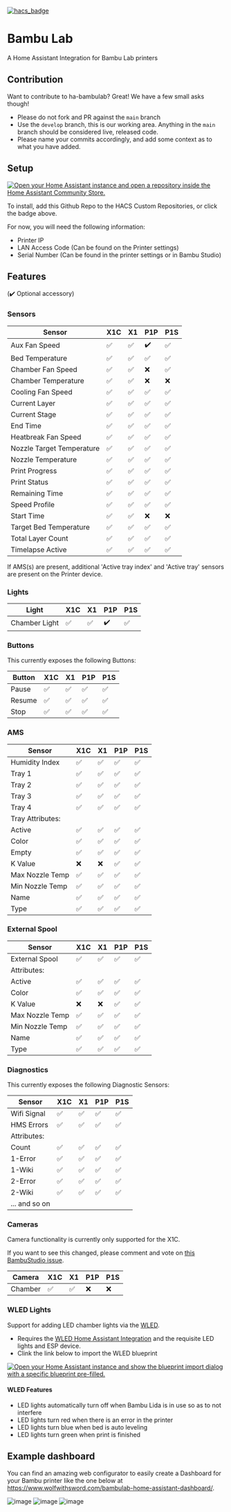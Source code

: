 [![hacs_badge](https://img.shields.io/badge/HACS-Custom-41BDF5.svg?style=for-the-badge)](https://github.com/hacs/integration)

# Bambu Lab

A Home Assistant Integration for Bambu Lab printers

## Contribution

Want to contribute to ha-bambulab? Great!  We have a few small asks though!

- Please do not fork and PR against the `main` branch
- Use the `develop` branch, this is our working area.  Anything in the `main` branch should be considered live, released code.
- Please name your commits accordingly, and add some context as to what you have added.

## Setup

[![Open your Home Assistant instance and open a repository inside the Home Assistant Community Store.](https://my.home-assistant.io/badges/hacs_repository.svg)](https://my.home-assistant.io/redirect/hacs_repository/?owner=greghesp&repository=ha-bambulab&category=Integration)

To install, add this Github Repo to the HACS Custom Repositories, or click the badge above.

For now, you will need the following information:

- Printer IP
- LAN Access Code (Can be found on the Printer settings)
- Serial Number (Can be found in the printer settings or in Bambu Studio)

## Features

(:heavy_check_mark: Optional accessory)

### Sensors

| Sensor                    | X1C                | X1                 | P1P                | P1S                |
|---------------------------|--------------------|--------------------|--------------------|--------------------|
| Aux Fan Speed             | :white_check_mark: | :white_check_mark: | :heavy_check_mark: | :white_check_mark: |
| Bed Temperature           | :white_check_mark: | :white_check_mark: | :white_check_mark: | :white_check_mark: |
| Chamber Fan Speed         | :white_check_mark: | :white_check_mark: | :x:                | :white_check_mark: |
| Chamber Temperature       | :white_check_mark: | :white_check_mark: | :x:                | :x:                |
| Cooling Fan Speed         | :white_check_mark: | :white_check_mark: | :white_check_mark: | :white_check_mark: |
| Current Layer             | :white_check_mark: | :white_check_mark: | :white_check_mark: | :white_check_mark: |
| Current Stage             | :white_check_mark: | :white_check_mark: | :white_check_mark: | :white_check_mark: |
| End Time                  | :white_check_mark: | :white_check_mark: | :white_check_mark: | :white_check_mark: |
| Heatbreak Fan Speed       | :white_check_mark: | :white_check_mark: | :white_check_mark: | :white_check_mark: |
| Nozzle Target Temperature | :white_check_mark: | :white_check_mark: | :white_check_mark: | :white_check_mark: |
| Nozzle Temperature        | :white_check_mark: | :white_check_mark: | :white_check_mark: | :white_check_mark: |
| Print Progress            | :white_check_mark: | :white_check_mark: | :white_check_mark: | :white_check_mark: |
| Print Status              | :white_check_mark: | :white_check_mark: | :white_check_mark: | :white_check_mark: |
| Remaining Time            | :white_check_mark: | :white_check_mark: | :white_check_mark: | :white_check_mark: |
| Speed Profile             | :white_check_mark: | :white_check_mark: | :white_check_mark: | :white_check_mark: |
| Start Time                | :white_check_mark: | :white_check_mark: | :x:                | :x:                |
| Target Bed Temperature    | :white_check_mark: | :white_check_mark: | :white_check_mark: | :white_check_mark: |
| Total Layer Count         | :white_check_mark: | :white_check_mark: | :white_check_mark: | :white_check_mark: |
| Timelapse Active          | :white_check_mark: | :white_check_mark: | :white_check_mark: | :white_check_mark: |

If AMS(s) are present, additional 'Active tray index' and 'Active tray' sensors are present on the Printer device.

### Lights

| Light         | X1C                | X1                 | P1P                | P1S                |  
|---------------|--------------------|--------------------|--------------------|--------------------|
| Chamber Light | :white_check_mark: | :white_check_mark: | :heavy_check_mark: | :white_check_mark: |


### Buttons

This currently exposes the following Buttons:

| Button | X1C                | X1                 | P1P                | P1S                |
|--------|--------------------|--------------------|--------------------|--------------------|
| Pause  | :white_check_mark: | :white_check_mark: | :white_check_mark: | :white_check_mark: |
| Resume | :white_check_mark: | :white_check_mark: | :white_check_mark: | :white_check_mark: |
| Stop   | :white_check_mark: | :white_check_mark: | :white_check_mark: | :white_check_mark: |

### AMS

| Sensor           | X1C                | X1                 | P1P                | P1S                |
|------------------|--------------------|--------------------|--------------------|--------------------|
| Humidity Index   | :white_check_mark: | :white_check_mark: | :white_check_mark: | :white_check_mark: |
| Tray 1           | :white_check_mark: | :white_check_mark: | :white_check_mark: | :white_check_mark: |
| Tray 2           | :white_check_mark: | :white_check_mark: | :white_check_mark: | :white_check_mark: |
| Tray 3           | :white_check_mark: | :white_check_mark: | :white_check_mark: | :white_check_mark: |
| Tray 4           | :white_check_mark: | :white_check_mark: | :white_check_mark: | :white_check_mark: |
| Tray Attributes: |                    |                    |                    |                    |
| Active           | :white_check_mark: | :white_check_mark: | :white_check_mark: | :white_check_mark: |
| Color            | :white_check_mark: | :white_check_mark: | :white_check_mark: | :white_check_mark: |
| Empty            | :white_check_mark: | :white_check_mark: | :white_check_mark: | :white_check_mark: |
| K Value          | :x:                | :x:                | :white_check_mark: | :white_check_mark: |
| Max Nozzle Temp  | :white_check_mark: | :white_check_mark: | :white_check_mark: | :white_check_mark: |
| Min Nozzle Temp  | :white_check_mark: | :white_check_mark: | :white_check_mark: | :white_check_mark: |
| Name             | :white_check_mark: | :white_check_mark: | :white_check_mark: | :white_check_mark: |
| Type             | :white_check_mark: | :white_check_mark: | :white_check_mark: | :white_check_mark: |

### External Spool

| Sensor          | X1C                | X1                 | P1P                | P1S                |
|-----------------|--------------------|--------------------|--------------------|--------------------|
| External Spool  | :white_check_mark: | :white_check_mark: | :white_check_mark: | :white_check_mark: |
| Attributes:     |                    |                    |                    |                    |
| Active          | :white_check_mark: | :white_check_mark: | :white_check_mark: | :white_check_mark: |
| Color           | :white_check_mark: | :white_check_mark: | :white_check_mark: | :white_check_mark: |
| K Value         | :x:                | :x:                | :white_check_mark: | :white_check_mark: |
| Max Nozzle Temp | :white_check_mark: | :white_check_mark: | :white_check_mark: | :white_check_mark: |
| Min Nozzle Temp | :white_check_mark: | :white_check_mark: | :white_check_mark: | :white_check_mark: |
| Name            | :white_check_mark: | :white_check_mark: | :white_check_mark: | :white_check_mark: |
| Type            | :white_check_mark: | :white_check_mark: | :white_check_mark: | :white_check_mark: |

### Diagnostics

This currently exposes the following Diagnostic Sensors:

| Sensor        | X1C                | X1                 | P1P                | P1S                |
|---------------|--------------------|--------------------|--------------------|--------------------|
| Wifi Signal   | :white_check_mark: | :white_check_mark: | :white_check_mark: | :white_check_mark: |
| HMS Errors    | :white_check_mark: | :white_check_mark: | :white_check_mark: | :white_check_mark: |
| Attributes:   |                    |                    |                    |                    |
| Count         | :white_check_mark: | :white_check_mark: | :white_check_mark: | :white_check_mark: |
| 1-Error       | :white_check_mark: | :white_check_mark: | :white_check_mark: | :white_check_mark: |
| 1-Wiki        | :white_check_mark: | :white_check_mark: | :white_check_mark: | :white_check_mark: |
| 2-Error       | :white_check_mark: | :white_check_mark: | :white_check_mark: | :white_check_mark: |
| 2-Wiki        | :white_check_mark: | :white_check_mark: | :white_check_mark: | :white_check_mark: |
| ... and so on |                    |                    |                    |                    |

### Cameras

Camera functionality is currently only supported for the X1C.

If you want to see this changed, please comment and vote on [this BambuStudio issue](https://github.com/bambulab/BambuStudio/issues/1536).

| Camera  | X1C                | X1                 | P1P | P1S |
|---------|--------------------|--------------------|-----|-----|
| Chamber | :white_check_mark: | :white_check_mark: | :x: | :x: |

### WLED Lights

Support for adding LED chamber lights via the [WLED](https://kno.wled.ge/).

- Requires the [WLED Home Assistant Integration](https://www.home-assistant.io/integrations/wled/) and the requisite LED lights and ESP device.
- Clink the link below to import the WLED blueprint

 [![Open your Home Assistant instance and show the blueprint import dialog with a specific blueprint pre-filled.](https://my.home-assistant.io/badges/blueprint_import.svg)](https://my.home-assistant.io/redirect/blueprint_import/?blueprint_url=https%3A%2F%2Fgithub.com%2Fgreghesp%2Fha-bambulab%2Fblob%2Fmain%2Fblueprints%2Fwled_controller.yaml)

#### WLED Features

- LED lights automatically turn off when Bambu Lida is in use so as to not interfere
- LED lights turn red when there is an error in the printer
- LED lights turn blue when bed is auto leveling
- LED lights turn green when print is finished

## Example dashboard

You can find an amazing web configurator to easily create a Dashboard for your Bambu printer like the one below at https://www.wolfwithsword.com/bambulab-home-assistant-dashboard/.

![image](blueprints/ExampleIntegration.png)
![image](blueprints/ExampleDevice1.png)
![image](blueprints/ExampleDevice2.png)